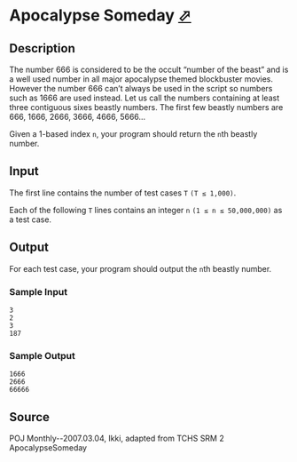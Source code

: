# Apocalypse Someday [⬀](http://poj.org/problem?id=3208)

## Description

The number 666 is considered to be the occult “number of the beast” and is a well used number in all major apocalypse themed blockbuster movies. However the number 666 can’t always be used in the script so numbers such as 1666 are used instead. Let us call the numbers containing at least three contiguous sixes beastly numbers. The first few beastly numbers are 666, 1666, 2666, 3666, 4666, 5666…

Given a 1-based index `n`, your program should return the `n`th beastly number.

## Input

The first line contains the number of test cases `T` `(T ≤ 1,000)`.

Each of the following `T` lines contains an integer `n` `(1 ≤ n ≤ 50,000,000)` as a test case.

## Output

For each test case, your program should output the `n`th beastly number.

### Sample Input

```
3
2
3
187
```

### Sample Output
```
1666
2666
66666
```

## Source

POJ Monthly--2007.03.04, Ikki, adapted from TCHS SRM 2 ApocalypseSomeday
